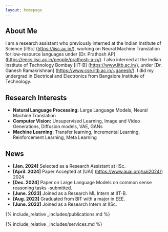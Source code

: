 ```yaml
---
layout: homepage
---
```


## About Me

I am a research assistant who previously interned at the Indian Institute of Science [IISc] (https://iisc.ac.in/), working on Neural Machine Translation for low-resource languages under [Dr. Prathosh AP] (https://eecs.iisc.ac.in/people/prathosh-a-p/). I also interned at the Indian Institute of Technology Bombay [IIT-B] (https://www.iitb.ac.in/), under [Dr. Ganesh Ramakrishnan] (https://www.cse.iitb.ac.in/~ganesh/). I did my undergrad in Electrical and Electronics from Bangalore Institute of Technology.

## Research Interests

- **Natural Language Processing:** Large Language Models, Neural Machine Translation
- **Computer Vision:** Unsupervised Learning, Image and Video Generations, Diffusion models, VAE, GANs
- **Machine Learning:** Transfer learning, Incremental Learning, Reinforcement Learning, Meta Learning



## News

- **[Jan. 2024]** Selected as a Research Assistant at IISc.
- **[April. 2024]** Paper Accepted at [UAI] (https://www.auai.org/uai2024/) 2024
- **[Dec. 2024]** Paper on Large Language Models on common sense reasoning tasks -submitted.
- **[June. 2023]** Joined as a Research ML Intern at IIT-B.
- **[Aug. 2023]** Graduated from BIT with a major in EEE.
- **[June. 2022]** Joined as a Research Intern at IISc.


{% include_relative _includes/publications.md %}

{% include_relative _includes/services.md %}
